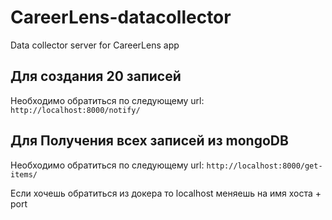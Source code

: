 # CareerLens-datacollector
Data collector server for CareerLens app

## Для создания 20 записей
Необходимо обратиться по следующему url:
`http://localhost:8000/notify/`
## Для Получения всех записей из mongoDB
Необходимо обратиться по следующему url:
`http://localhost:8000/get-items/`


Если хочешь обратиться из докера то localhost меняешь на имя хоста + port
